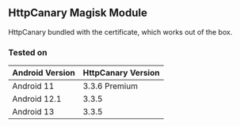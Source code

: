 ## HttpCanary Magisk Module

HttpCanary bundled with the certificate, which works out of the box.

### Tested on
|Android Version|HttpCanary Version|
|-|-|
Android 11|3.3.6 Premium
Android 12.1|3.3.5
Android 13|3.3.5

